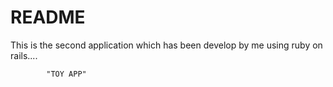 # README

This is the second application which has been develop by me using ruby on rails....
 
 
            "TOY APP"
